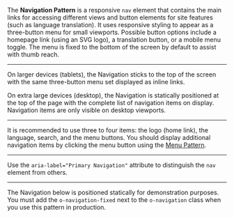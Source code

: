 The **Navigation Pattern** is a responsive `nav` element that contains the main links for accessing different views and button elements for site features (such as language translation). It uses responsive styling to appear as a three-button menu for small viewports. Possible button options include a homepage link (using an SVG logo), a translation button, or a mobile menu toggle. The menu is fixed to the bottom of the screen by default to assist with thumb reach.

---

On larger devices (tablets), the Navigation sticks to the top of the screen with the same three-button menu set displayed as inline links.

On extra large devices (desktop), the Navigation is statically positioned at the top of the page with the complete list of navigation items on display. Navigation items are only visible on desktop viewports.

---

It is recommended to use three to four items: the logo (home link), the language, search, and the menu buttons. You should display additional navigation items by clicking the menu button using the [Menu Pattern](menu).

---

Use the `aria-label="Primary Navigation"` attribute to distinguish the `nav` element from others.

---

The Navigation below is positioned statically for demonstration purposes. You must add the `o-navigation-fixed` next to the `o-navigation` class when you use this pattern in production.
